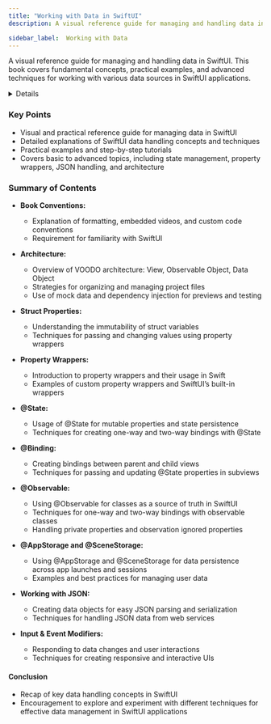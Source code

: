 ```yaml
---
title: "Working with Data in SwiftUI"
description: A visual reference guide for managing and handling data in SwiftUI. This book covers fundamental concepts, practical examples, and advanced techniques for working with various data sources in SwiftUI applications.

sidebar_label:  Working with Data
---
```


A visual reference guide for managing and handling data in SwiftUI. This book covers fundamental concepts, practical examples, and advanced techniques for working with various data sources in SwiftUI applications.

<details>
**URL:** https://www.bigmountainstudio.com/essentials

**Published:** November 16, 2023  
**Last Updated:** November 16, 2023

**Authors:** `Mark Moeykens`

**Tags:**  
`SwiftUI`, `Data Management`, `iOS Development`, `Programming`, `Visual Guide`
</details>

### Key Points
- Visual and practical reference guide for managing data in SwiftUI
- Detailed explanations of SwiftUI data handling concepts and techniques
- Practical examples and step-by-step tutorials
- Covers basic to advanced topics, including state management, property wrappers, JSON handling, and architecture

### Summary of Contents
- **Book Conventions:**
  - Explanation of formatting, embedded videos, and custom code conventions
  - Requirement for familiarity with SwiftUI

- **Architecture:**
  - Overview of VOODO architecture: View, Observable Object, Data Object
  - Strategies for organizing and managing project files
  - Use of mock data and dependency injection for previews and testing

- **Struct Properties:**
  - Understanding the immutability of struct variables
  - Techniques for passing and changing values using property wrappers

- **Property Wrappers:**
  - Introduction to property wrappers and their usage in Swift
  - Examples of custom property wrappers and SwiftUI’s built-in wrappers

- **@State:**
  - Usage of @State for mutable properties and state persistence
  - Techniques for creating one-way and two-way bindings with @State

- **@Binding:**
  - Creating bindings between parent and child views
  - Techniques for passing and updating @State properties in subviews

- **@Observable:**
  - Using @Observable for classes as a source of truth in SwiftUI
  - Techniques for one-way and two-way bindings with observable classes
  - Handling private properties and observation ignored properties

- **@AppStorage and @SceneStorage:**
  - Using @AppStorage and @SceneStorage for data persistence across app launches and sessions
  - Examples and best practices for managing user data

- **Working with JSON:**
  - Creating data objects for easy JSON parsing and serialization
  - Techniques for handling JSON data from web services

- **Input & Event Modifiers:**
  - Responding to data changes and user interactions
  - Techniques for creating responsive and interactive UIs

#### Conclusion
- Recap of key data handling concepts in SwiftUI
- Encouragement to explore and experiment with different techniques for effective data management in SwiftUI applications

<LinkCard title="Link to Book" href="https://www.bigmountainstudio.com/essentials" />